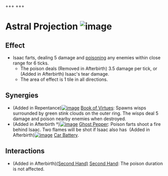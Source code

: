 +++
+++

 # Astral Projection ![image](/image/Astral_Projection.png) 


Effect
--------


* Isaac farts, dealing 5 damage and [poisoning](/wiki/Poison "Poison") any enemies within close range for 6 ticks.
	+ The poison deals (Removed in Afterbirth) 3.5 damage per tick, or (Added in Afterbirth) Isaac's tear damage.
	+ The area of effect is 1 tile in all directions.


Synergies
-----------


* (Added in Repentance)[![image](/image/Book_of_Virtues.png)](/wiki/Book_of_Virtues "Book of Virtues") [Book of Virtues](/wiki/Book_of_Virtues "Book of Virtues"): Spawns wisps surrounded by green stink clouds on the outer ring. The wisps deal 5 damage and poison nearby enemies when destroyed.
* (Added in Afterbirth †)[![image](/image/Ghost_Pepper.png)](/wiki/Ghost_Pepper "Ghost Pepper") [Ghost Pepper](/wiki/Ghost_Pepper "Ghost Pepper"): Poison farts shoot a fire behind Isaac. Two flames will be shot if Isaac also has  (Added in Afterbirth)[![image](/image/Car_Battery.png)](/wiki/Car_Battery "Car Battery") [Car Battery](/wiki/Car_Battery "Car Battery").


Interactions
--------------


* (Added in Afterbirth)[(Second Hand)](/wiki/Second_Hand "Second Hand") [Second Hand](/wiki/Second_Hand "Second Hand"): The poison duration is not affected.


